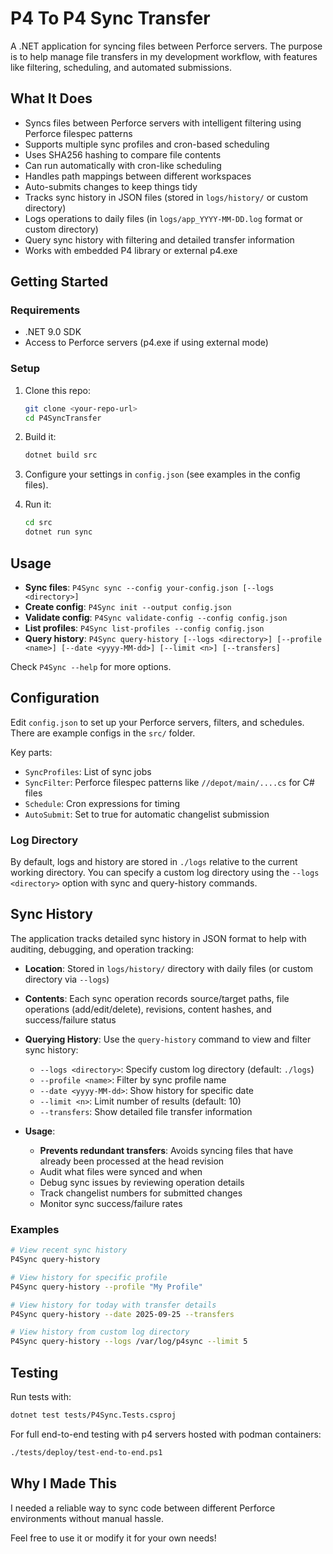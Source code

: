 # P4 To P4 Sync Transfer

A .NET application for syncing files between Perforce servers. The purpose is to help manage file transfers in my development workflow, with features like filtering, scheduling, and automated submissions.

## What It Does

- Syncs files between Perforce servers with intelligent filtering using Perforce filespec patterns
- Supports multiple sync profiles and cron-based scheduling
- Uses SHA256 hashing to compare file contents
- Can run automatically with cron-like scheduling
- Handles path mappings between different workspaces
- Auto-submits changes to keep things tidy
- Tracks sync history in JSON files (stored in `logs/history/` or custom directory)
- Logs operations to daily files (in `logs/app_YYYY-MM-DD.log` format or custom directory)
- Query sync history with filtering and detailed transfer information
- Works with embedded P4 library or external p4.exe

## Getting Started

### Requirements

- .NET 9.0 SDK
- Access to Perforce servers (p4.exe if using external mode)

### Setup

1. Clone this repo:
   ```bash
   git clone <your-repo-url>
   cd P4SyncTransfer
   ```

2. Build it:
   ```bash
   dotnet build src
   ```

3. Configure your settings in `config.json` (see examples in the config files).

4. Run it:
   ```bash
   cd src
   dotnet run sync
   ```

## Usage

- **Sync files**: `P4Sync sync --config your-config.json [--logs <directory>]`
- **Create config**: `P4Sync init --output config.json`
- **Validate config**: `P4Sync validate-config --config config.json`
- **List profiles**: `P4Sync list-profiles --config config.json`
- **Query history**: `P4Sync query-history [--logs <directory>] [--profile <name>] [--date <yyyy-MM-dd>] [--limit <n>] [--transfers]`

Check `P4Sync --help` for more options.

## Configuration

Edit `config.json` to set up your Perforce servers, filters, and schedules. There are example configs in the `src/` folder.

Key parts:
- `SyncProfiles`: List of sync jobs
- `SyncFilter`: Perforce filespec patterns like `//depot/main/....cs` for C# files
- `Schedule`: Cron expressions for timing
- `AutoSubmit`: Set to true for automatic changelist submission

### Log Directory

By default, logs and history are stored in `./logs` relative to the current working directory. You can specify a custom log directory using the `--logs <directory>` option with sync and query-history commands.

## Sync History

The application tracks detailed sync history in JSON format to help with auditing, debugging, and operation tracking:

- **Location**: Stored in `logs/history/` directory with daily files (or custom directory via `--logs`)
- **Contents**: Each sync operation records source/target paths, file operations (add/edit/delete), revisions, content hashes, and success/failure status
- **Querying History**: Use the `query-history` command to view and filter sync history:
  - `--logs <directory>`: Specify custom log directory (default: `./logs`)
  - `--profile <name>`: Filter by sync profile name
  - `--date <yyyy-MM-dd>`: Show history for specific date
  - `--limit <n>`: Limit number of results (default: 10)
  - `--transfers`: Show detailed file transfer information

- **Usage**:
  - **Prevents redundant transfers**: Avoids syncing files that have already been processed at the head revision
  - Audit what files were synced and when
  - Debug sync issues by reviewing operation details
  - Track changelist numbers for submitted changes
  - Monitor sync success/failure rates

### Examples

```bash
# View recent sync history
P4Sync query-history

# View history for specific profile
P4Sync query-history --profile "My Profile"

# View history for today with transfer details
P4Sync query-history --date 2025-09-25 --transfers

# View history from custom log directory
P4Sync query-history --logs /var/log/p4sync --limit 5
```

## Testing

Run tests with:
```bash
dotnet test tests/P4Sync.Tests.csproj
```

For full end-to-end testing with p4 servers hosted with podman containers:
```bash
./tests/deploy/test-end-to-end.ps1
```

## Why I Made This

I needed a reliable way to sync code between different Perforce environments without manual hassle. 

Feel free to use it or modify it for your own needs!
